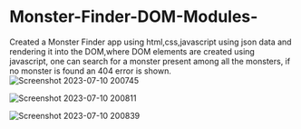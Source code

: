 # Monster-Finder-DOM-Modules-
Created a Monster Finder app using html,css,javascript using json data and rendering it into the DOM,where DOM elements are created using javascript, one can search for a monster present among all the monsters, if no monster is found an 404 error is shown.
![Screenshot 2023-07-10 200745](https://github.com/AmeyRathod05/Monster-Finder-DOM-Modules-/assets/127238907/53ac0f99-e415-4acd-a3c8-7f0fe53c5068)


![Screenshot 2023-07-10 200811](https://github.com/AmeyRathod05/Monster-Finder-DOM-Modules-/assets/127238907/064a956e-21d0-4196-ba2e-cf62d4bd292c)

![Screenshot 2023-07-10 200839](https://github.com/AmeyRathod05/Monster-Finder-DOM-Modules-/assets/127238907/2b273508-732d-454e-b351-062092673154)
